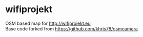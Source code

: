 wifiprojekt
===========

OSM based map for http://wifiprojekt.eu<br/>
Base code forked from https://github.com/khris78/osmcamera


